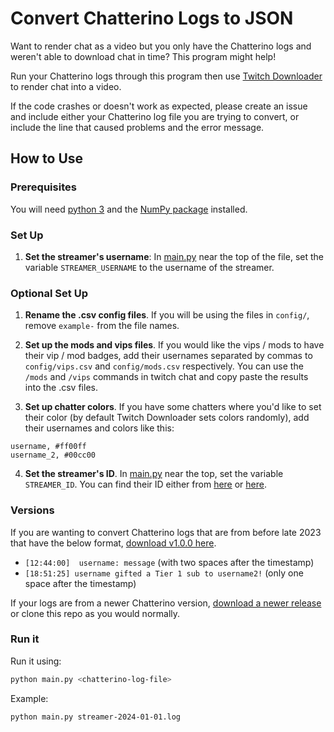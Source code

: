 # Convert Chatterino Logs to JSON

Want to render chat as a video but you only have the Chatterino logs and weren't able to download chat in time? This program might help!

Run your Chatterino logs through this program then use [Twitch Downloader](https://github.com/lay295/TwitchDownloader) to render chat into a video.

If the code crashes or doesn't work as expected, please create an issue and include either your Chatterino log file you are trying to convert, or include the line that caused problems and the error message.

## How to Use

### Prerequisites

You will need [python 3](https://www.python.org/downloads/) and the [NumPy package](https://pypi.org/project/numpy/) installed.

### Set Up

1. **Set the streamer's username**: In [main.py](main.py) near the top of the file, set the variable `STREAMER_USERNAME` to the username of the streamer.

### Optional Set Up

1. **Rename the .csv config files**. If you will be using the files in `config/`, remove `example-` from the file names.

2. **Set up the mods and vips files**. If you would like the vips / mods to have their vip / mod badges, add their usernames separated by commas to `config/vips.csv` and `config/mods.csv` respectively. You can use the `/mods` and `/vips` commands in twitch chat and copy paste the results into the .csv files.

3. **Set up chatter colors**. If you have some chatters where you'd like to set their color (by default Twitch Downloader sets colors randomly), add their usernames and colors like this:

```csv
username, #ff00ff
username_2, #00cc00
```

4. **Set the streamer's ID**. In [main.py](main.py) near the top, set the variable `STREAMER_ID`. You can find their ID either from [here](https://streamscharts.com/tools/convert-username) or [here](https://www.streamweasels.com/tools/convert-twitch-username-to-user-id/).

### Versions

If you are wanting to convert Chatterino logs that are from before late 2023 that have the below format, [download v1.0.0 here](https://github.com/StringPotatoTheory/convert-chatterino-logs-into-json/releases/tag/v1.0.0).

- `[12:44:00]  username: message` (with two spaces after the timestamp)
- `[18:51:25] username gifted a Tier 1 sub to username2!` (only one space after the timestamp)

If your logs are from a newer Chatterino version, [download a newer release](https://github.com/StringPotatoTheory/convert-chatterino-logs-into-json/releases) or clone this repo as you would normally.

### Run it

Run it using:

```bash
python main.py <chatterino-log-file>
```

Example:

```bash
python main.py streamer-2024-01-01.log
```

